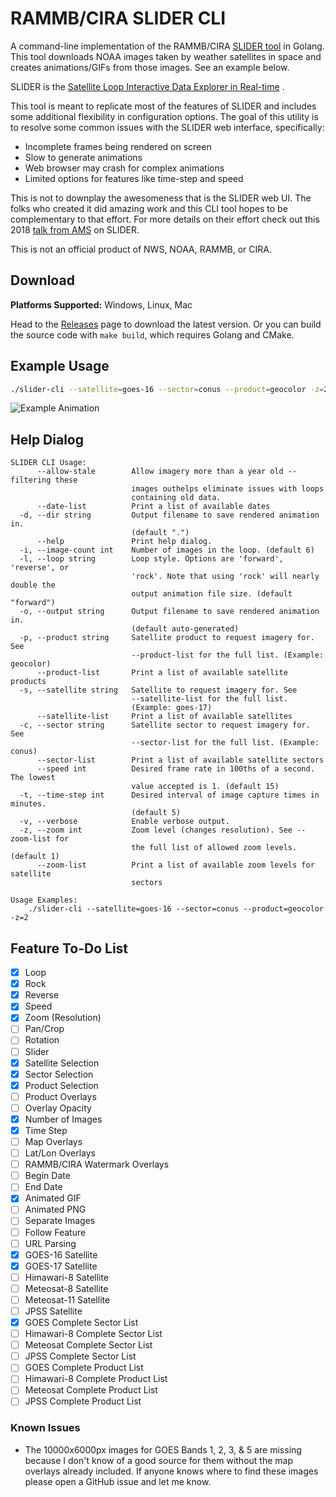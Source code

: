 # RAMMB/CIRA SLIDER CLI

A command-line implementation of the
RAMMB/CIRA [SLIDER tool](https://rammb-slider.cira.colostate.edu/)
in Golang. This tool downloads NOAA images taken by weather satellites in space
and creates animations/GIFs from those images. See an example below.

SLIDER is
the [Satellite Loop Interactive Data Explorer in Real-time](https://www.satelliteconferences.noaa.gov/2017/doc/poster/94.pdf)
.

This tool is meant to replicate most of the features of SLIDER and includes some
additional flexibility in configuration options. The goal of this utility is to
resolve some common issues with the SLIDER web interface, specifically:

- Incomplete frames being rendered on screen
- Slow to generate animations
- Web browser may crash for complex animations
- Limited options for features like time-step and speed

This is not to downplay the awesomeness that is the SLIDER web UI. The folks who
created it did amazing work and this CLI tool hopes to be complementary to that
effort. For more details on their effort check out this
2018 [talk from AMS](https://ams.confex.com/ams/98Annual/webprogram/Paper336810.html)
on SLIDER.

This is not an official product of NWS, NOAA, RAMMB, or CIRA.

## Download

**Platforms Supported:** Windows, Linux, Mac

Head to the [Releases](https://github.com/colinmcintosh/SLIDER-cli/releases)
page to download the latest version. Or you can build the source code with
`make build`, which requires Golang and CMake.

## Example Usage

```bash
./slider-cli --satellite=goes-16 --sector=conus --product=geocolor -z=2
```

![Example Animation](examples/cira-rammb-slider---goes-16---conus---geocolor---20210407140615-20210407154115.gif)

## Help Dialog

```
SLIDER CLI Usage:
      --allow-stale        Allow imagery more than a year old -- filtering these
                           images outhelps eliminate issues with loops
                           containing old data.
      --date-list          Print a list of available dates
  -d, --dir string         Output filename to save rendered animation in.
                           (default ".")
      --help               Print help dialog.
  -i, --image-count int    Number of images in the loop. (default 6)
  -l, --loop string        Loop style. Options are 'forward', 'reverse', or
                           'rock'. Note that using 'rock' will nearly double the
                           output animation file size. (default "forward")
  -o, --output string      Output filename to save rendered animation in.
                           (default auto-generated)
  -p, --product string     Satellite product to request imagery for. See
                           --product-list for the full list. (Example: geocolor)
      --product-list       Print a list of available satellite products
  -s, --satellite string   Satellite to request imagery for. See
                           --satellite-list for the full list.
                           (Example: goes-17)
      --satellite-list     Print a list of available satellites
  -c, --sector string      Satellite sector to request imagery for. See
                           --sector-list for the full list. (Example: conus)
      --sector-list        Print a list of available satellite sectors
      --speed int          Desired frame rate in 100ths of a second. The lowest
                           value accepted is 1. (default 15)
  -t, --time-step int      Desired interval of image capture times in minutes.
                           (default 5)
  -v, --verbose            Enable verbose output.
  -z, --zoom int           Zoom level (changes resolution). See --zoom-list for
                           the full list of allowed zoom levels. (default 1)
      --zoom-list          Print a list of available zoom levels for satellite
                           sectors

Usage Examples:
    ./slider-cli --satellite=goes-16 --sector=conus --product=geocolor -z=2
```

## Feature To-Do List

- [x] Loop
- [x] Rock
- [x] Reverse
- [x] Speed
- [x] Zoom (Resolution)
- [ ] Pan/Crop
- [ ] Rotation
- [ ] Slider
- [x] Satellite Selection
- [x] Sector Selection
- [x] Product Selection
- [ ] Product Overlays
- [ ] Overlay Opacity
- [x] Number of Images
- [x] Time Step
- [ ] Map Overlays
- [ ] Lat/Lon Overlays
- [ ] RAMMB/CIRA Watermark Overlays
- [ ] Begin Date
- [ ] End Date
- [x] Animated GIF
- [ ] Animated PNG
- [ ] Separate Images
- [ ] Follow Feature
- [ ] URL Parsing
- [x] GOES-16 Satellite
- [x] GOES-17 Satellite
- [ ] Himawari-8 Satellite
- [ ] Meteosat-8 Satellite
- [ ] Meteosat-11 Satellite
- [ ] JPSS Satellite
- [x] GOES Complete Sector List
- [ ] Himawari-8 Complete Sector List
- [ ] Meteosat Complete Sector List
- [ ] JPSS Complete Sector List
- [ ] GOES Complete Product List
- [ ] Himawari-8 Complete Product List
- [ ] Meteosat Complete Product List
- [ ] JPSS Complete Product List

### Known Issues

- The 10000x6000px images for GOES Bands 1, 2, 3, & 5 are missing because I
  don't know of a good source for them without the map overlays already
  included. If anyone knows where to find these images please open a GitHub
  issue and let me know.